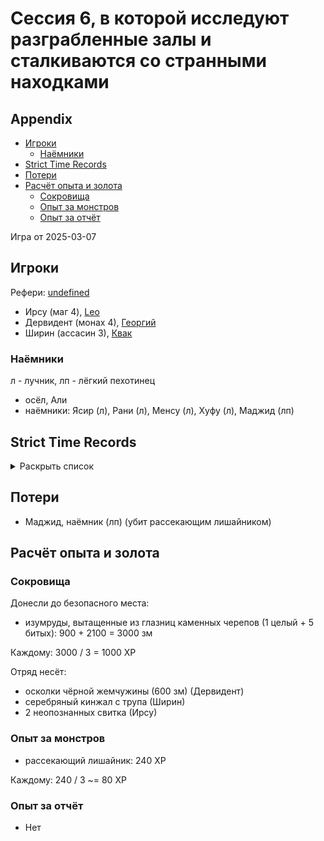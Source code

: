 # Сессия 6, в которой исследуют разграбленные залы и сталкиваются со странными находками

## Appendix

<!-- toc -->

- [Игроки](#%D0%B8%D0%B3%D1%80%D0%BE%D0%BA%D0%B8)
  - [Наёмники](#%D0%BD%D0%B0%D1%91%D0%BC%D0%BD%D0%B8%D0%BA%D0%B8)
- [Strict Time Records](#strict-time-records)
- [Потери](#%D0%BF%D0%BE%D1%82%D0%B5%D1%80%D0%B8)
- [Расчёт опыта и золота](#%D1%80%D0%B0%D1%81%D1%87%D1%91%D1%82-%D0%BE%D0%BF%D1%8B%D1%82%D0%B0-%D0%B8-%D0%B7%D0%BE%D0%BB%D0%BE%D1%82%D0%B0)
  - [Сокровища](#%D1%81%D0%BE%D0%BA%D1%80%D0%BE%D0%B2%D0%B8%D1%89%D0%B0)
  - [Опыт за монстров](#%D0%BE%D0%BF%D1%8B%D1%82-%D0%B7%D0%B0-%D0%BC%D0%BE%D0%BD%D1%81%D1%82%D1%80%D0%BE%D0%B2)
  - [Опыт за отчёт](#%D0%BE%D0%BF%D1%8B%D1%82-%D0%B7%D0%B0-%D0%BE%D1%82%D1%87%D1%91%D1%82)

<!-- tocstop -->

Игра от 2025-03-07

## Игроки

Рефери: [undefined](https://t.me/oktottrpg)

- Ирсу (маг 4), [Leo](https://t.me/fiftyforfifty)
- Дервидент (монах 4), [Георгий](https://t.me/lowcult)
- Ширин (ассасин 3), [Квак](https://t.me/troglog)

### Наёмники

л - лучник, лп - лёгкий пехотинец

- осёл, Али
- наёмники: Ясир (л), Рани (л), Менсу (л), Хуфу (л), Маджид (лп)

## Strict Time Records

<details><summary>Раскрыть список</summary>

По дням

- 1 день: 1ч + 2ч20м (игра 1) 10 января
- 2 день: отдых в лагере, ночёвка (игра 2) 17 января
- 3 день: 1ч + 3ч20м, остались внутри (конец игры 2). 4ч30м внутри (игра 3). 2ч30м (игра 4).
- 4-7 день: отдых, наём
- 8 день: раскопки шахты снаружи (конец игры 4) (игра 5)
- 9 день: 3ч10м внутри (конец игры 5) (игра 6), вышли наружу и ночевали в лагере
- 10 день: 4ч внутри

</details>

## Потери

- Маджид, наёмник (лп) (убит рассекающим лишайником)

## Расчёт опыта и золота

### Сокровища

Донесли до безопасного места:

- изумруды, вытащенные из глазниц каменных черепов (1 целый + 5 битых): 900 + 2100 = 3000 зм

Каждому: 3000 / 3 = 1000 XP

Отряд несёт:

- осколки чёрной жемчужины (600 зм) (Дервидент)
- серебряный кинжал с трупа (Ширин)
- 2 неопознанных свитка (Ирсу)

### Опыт за монстров

- рассекающий лишайник: 240 XP

Каждому: 240 / 3 ~= 80 XP

### Опыт за отчёт

- Нет
